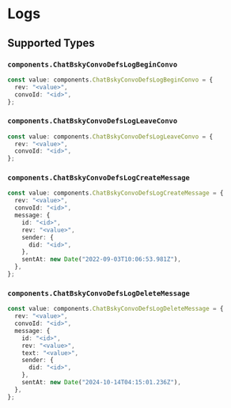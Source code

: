 # Logs


## Supported Types

### `components.ChatBskyConvoDefsLogBeginConvo`

```typescript
const value: components.ChatBskyConvoDefsLogBeginConvo = {
  rev: "<value>",
  convoId: "<id>",
};
```

### `components.ChatBskyConvoDefsLogLeaveConvo`

```typescript
const value: components.ChatBskyConvoDefsLogLeaveConvo = {
  rev: "<value>",
  convoId: "<id>",
};
```

### `components.ChatBskyConvoDefsLogCreateMessage`

```typescript
const value: components.ChatBskyConvoDefsLogCreateMessage = {
  rev: "<value>",
  convoId: "<id>",
  message: {
    id: "<id>",
    rev: "<value>",
    sender: {
      did: "<id>",
    },
    sentAt: new Date("2022-09-03T10:06:53.981Z"),
  },
};
```

### `components.ChatBskyConvoDefsLogDeleteMessage`

```typescript
const value: components.ChatBskyConvoDefsLogDeleteMessage = {
  rev: "<value>",
  convoId: "<id>",
  message: {
    id: "<id>",
    rev: "<value>",
    text: "<value>",
    sender: {
      did: "<id>",
    },
    sentAt: new Date("2024-10-14T04:15:01.236Z"),
  },
};
```

